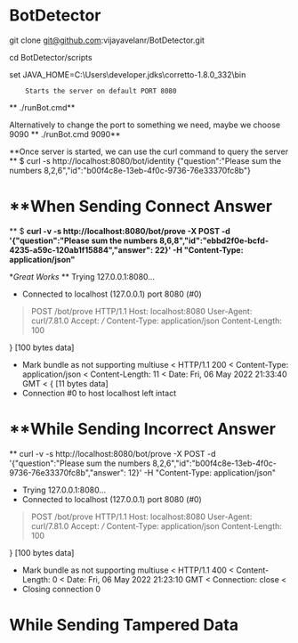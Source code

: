 # BotDetector

git clone git@github.com:vijayavelanr/BotDetector.git

cd BotDetector/scripts

set JAVA_HOME=C:\Users\developer\.jdks\corretto-1.8.0_332\bin

        Starts the server on default PORT 8080
**        ./runBot.cmd**

Alternatively to change the port to something we need, maybe we choose 9090
      **  ./runBot.cmd 9090**

**Once server is started, we can use the curl command to query the server
**
$  curl -s http://localhost:8080/bot/identity
{"question":"Please sum the numbers 8,2,6","id":"b00f4c8e-13eb-4f0c-9736-76e33370fc8b"}


**When Sending Connect Answer
================================================================
**
$  **curl -v -s http://localhost:8080/bot/prove -X POST -d '{"question":"Please sum the numbers 8,6,8","id":"ebbd2f0e-bcfd-4235-a59c-120ab1f15884","answer": 22}'  -H "Content-Type: application/json"**


**Great Works* **  Trying 127.0.0.1:8080...

* Connected to localhost (127.0.0.1) port 8080 (#0)
> POST /bot/prove HTTP/1.1
> Host: localhost:8080
> User-Agent: curl/7.81.0
> Accept: */*
> Content-Type: application/json
> Content-Length: 100
>
} [100 bytes data]
* Mark bundle as not supporting multiuse
< HTTP/1.1 200
< Content-Type: application/json
< Content-Length: 11
< Date: Fri, 06 May 2022 21:33:40 GMT
<
{ [11 bytes data]
* Connection #0 to host localhost left intact



**While Sending Incorrect Answer
================================================================
** curl -v -s http://localhost:8080/bot/prove -X POST -d '{"question":"Please sum the numbers 8,2,6","id":"b00f4c8e-13eb-4f0c-9736-76e33370fc8b","answer": 12}'  -H "Content-Type: application/json"

*   Trying 127.0.0.1:8080...
* Connected to localhost (127.0.0.1) port 8080 (#0)
> POST /bot/prove HTTP/1.1
> Host: localhost:8080
> User-Agent: curl/7.81.0
> Accept: */*
> Content-Type: application/json
> Content-Length: 100
>
} [100 bytes data]
* Mark bundle as not supporting multiuse
< HTTP/1.1 400
< Content-Length: 0
< Date: Fri, 06 May 2022 21:23:10 GMT
< Connection: close
<
* Closing connection 0


**While Sending Tampered Data**
=================================================================



